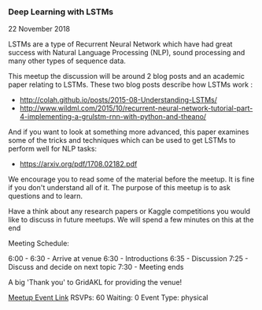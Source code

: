 ### Deep Learning with LSTMs
22 November 2018

LSTMs are a type of Recurrent Neural Network which have had great success with Natural Language Processing (NLP), sound processing and many other types of sequence data.

This meetup the discussion will be around 2 blog posts and an academic paper relating to LSTMs. These two blog posts describe how LSTMs work :
- http://colah.github.io/posts/2015-08-Understanding-LSTMs/
- http://www.wildml.com/2015/10/recurrent-neural-network-tutorial-part-4-implementing-a-grulstm-rnn-with-python-and-theano/

And if you want to look at something more advanced, this paper examines some of the tricks and techniques which can be used to get LSTMs to perform well for NLP tasks:
- https://arxiv.org/pdf/1708.02182.pdf

We encourage you to read some of the material before the meetup. It is fine if you don't understand all of it. The purpose of this meetup is to ask questions and to learn.

Have a think about any research papers or Kaggle competitions you would like to discuss in future meetups. We will spend a few minutes on this at the end

Meeting Schedule:

6:00 - 6:30 - Arrive at venue
6:30 - Introductions
6:35 - Discussion
7:25 - Discuss and decide on next topic
7:30 - Meeting ends

A big 'Thank you' to GridAKL for providing the venue!

[Meetup Event Link](https://www.meetup.com/Data-Science-Discussion-Auckland/events/253689786)
RSVPs: 60
Waiting: 0
Event Type: physical
